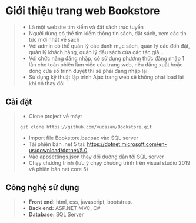 # Giới thiệu trang web Bookstore
> - Là một website tìm kiếm và đặt sách trực tuyến
> - Người dùng có thể tìm kiếm thông tin sách, đặt sách, xem các tin tức mới nhất về sách
> - Với admin có thể quản lý các danh mục sách, quản lý các đơn đặt, quản lý khách hàng, quản lý đầu sách của các tác giả...
> - Với chức năng đăng nhập, có sử dụng phươnn thức đăng nhập 1 lần cho toàn phiên làm việc của trang web, nếu đăng xuất hoặc đóng cửa sổ trình duyệt thì  sẽ phải đăng nhập lại
> - Sử dụng kỹ thuật lập trình Ajax trang web sẽ không phải load lại khi có thay đổi
## Cài đặt
> - Clone project về máy:
>```git
>git clone https://github.com/vudaian/Bookstore.git
>```
> - Import file Bookstore.bacpac vào SQL server
> - Tải phiên bản .net 5 tại: https://dotnet.microsoft.com/en-us/download/dotnet/5.0
> - Vào appsettings.json thay đổi đường dẫn tới SQL server
> - Chạy chương trình (lưu ý chạy chương trình trên visual studio 2019 và phiên bản net core 5)

## Công nghệ sử dụng
> - **Front end:** html, css, javascript, bootstrap.
> - **Back end:** ASP.NET MVC, C#
> - **Database:** SQL Server

